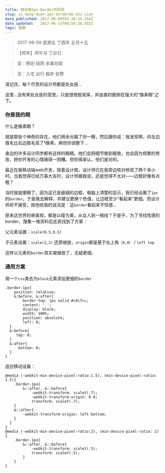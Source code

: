 ```yaml
---
title: 移动端1px-border的实现
slug: yi-dong-duan-1px-borderde-shi-xian
date_published: 2017-06-09T03:36:24.164Z
date_updated:   2017-06-13T08:56:36.852Z
tags: 經驗
---
```


> 2017-06-09 星期五 丁酉年 五月十五

>【鸡年】丙午月 丁卯日

> 宜：祭祀 结网 余事勿取

> 忌：入宅 出行 掘井 安葬


请记住，每个尽责的设计师都是处女座…

这里…没有黑处女座的意思，只是想借题发挥，并由衷的跪倒在强大的“像素眼”之下。

### 你是我的眼

什么是像素眼？

就是那些个神奇的存在，他们用余光瞄了你一眼，然后跟你说：我发现啊，你左边眉毛比右边眉毛高了1像素，麻烦你调整下…

身边的许多设计同学都有这样的眼睛。他们会把细节做到极致，也会因为频繁的修改，把你开发的心情搞得一团糟。但你得承认，他们是对的。

最近在做移动端web开发，按着设计图，设计师已在我旁边核对修改了两个多小时。当我觉得已经万事大吉时，设计师跟我说，还是觉得不太对——边框好像有点粗？

当时我就傻眼了，因为这已是最细的边框，电脑上清楚的显示，我已经设置了`1px`的`border`。于是我去解释，并建议更换个色值，让边框至少“看起来”更细。而设计师却不接受，按他给我的说法是：这`border`看起来不性感…

原来这世界的审美观，都是以瘦为美，从女人到一根线？于是乎，为了寻找性感的border，搜集一堆资料后还真找到了方案：


父元素设置：`scale(0.5,0.5)`

子元素设置：`scale(2,2)` 还原缩放，`origin`都是基于左上角`（0,0）` / `left top`

这样父元素的`border`其实被缩放了，无疑更细。

### 通用方案

用一个`css`类去为`block`元素添加更细的`border`

```
.border-1px{
    position: relative;
    &:before, &:after{
        border-top: 1px solid #c8c7cc;
        content: ' ';
        display: block;
        width: 100%;
        position: absolute;
        left: 0;
  }
  &:before{
     top: 0;
  }
  &:after{
      bottom: 0;
  }
}
```

适应移动设备：

```
@media (-webkit-min-device-pixel-ratio:1.5), (min-device-pixel-ratio: 1.5){
    .border-1px{
        &::after, &::before{
            -webkit-transform: scaleY(.7);
            -webkit-transform-origin: 0 0;
            transform: scaleY(.7);
    }
    &::after{
        -webkit-transform-origin: left bottom;
    }
  }
}
@media (-webkit-min-device-pixel-ratio:2), (min-device-pixel-ratio: 2){
    .border-1px{
        &::after, &::before{
            -webkit-transform: scaleY(.5);
            transform: scaleY(.5);
        }
    }
}
```
